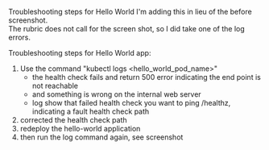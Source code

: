 Troubleshooting steps for Hello World
I'm adding this in lieu of the before screenshot.  
The rubric does not call for the screen shot, so I did take one of the log errors.

Troubleshooting steps for Hello World app:
1.  Use the command  "kubectl logs <hello_world_pod_name>"
     - the health check fails and return 500 error indicating the end point is not reachable
     - and something is wrong on the internal web server
     - log show that failed health check you want to ping /healthz, indicating a fault health check path
2. corrected the health check path
3. redeploy the hello-world application
4. then run the log command again, see screenshot 
